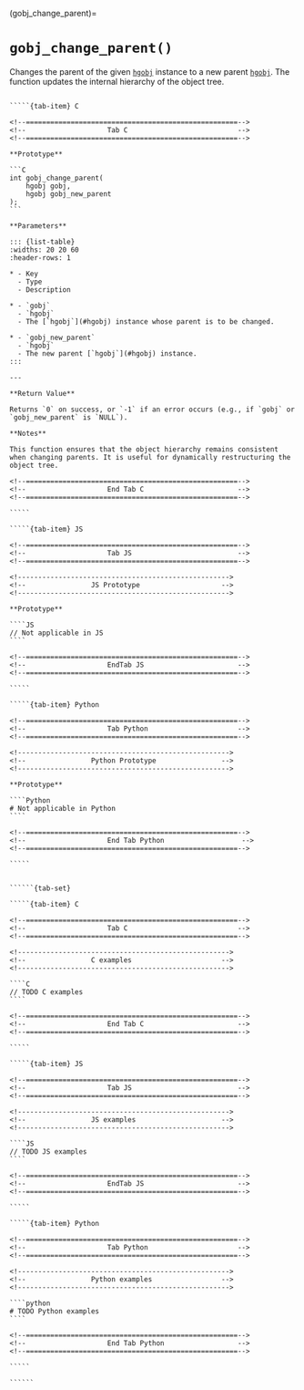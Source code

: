 <!-- ============================================================== -->
(gobj_change_parent)=
# `gobj_change_parent()`
<!-- ============================================================== -->

Changes the parent of the given [`hgobj`](#hgobj) instance to a new parent [`hgobj`](#hgobj). The function updates the internal hierarchy of the object tree.

<!------------------------------------------------------------>
<!--                    Prototypes                          -->
<!------------------------------------------------------------>

``````{tab-set}

`````{tab-item} C

<!--====================================================-->
<!--                    Tab C                           -->
<!--====================================================-->

**Prototype**

```C
int gobj_change_parent(
    hgobj gobj,
    hgobj gobj_new_parent
);
```

**Parameters**

::: {list-table}
:widths: 20 20 60
:header-rows: 1

* - Key
  - Type
  - Description

* - `gobj`
  - `hgobj`
  - The [`hgobj`](#hgobj) instance whose parent is to be changed.

* - `gobj_new_parent`
  - `hgobj`
  - The new parent [`hgobj`](#hgobj) instance.
:::

---

**Return Value**

Returns `0` on success, or `-1` if an error occurs (e.g., if `gobj` or `gobj_new_parent` is `NULL`).

**Notes**

This function ensures that the object hierarchy remains consistent when changing parents. It is useful for dynamically restructuring the object tree.

<!--====================================================-->
<!--                    End Tab C                       -->
<!--====================================================-->

`````

`````{tab-item} JS

<!--====================================================-->
<!--                    Tab JS                          -->
<!--====================================================-->

<!---------------------------------------------------->
<!--                JS Prototype                    -->
<!---------------------------------------------------->

**Prototype**

````JS
// Not applicable in JS
````

<!--====================================================-->
<!--                    EndTab JS                       -->
<!--====================================================-->

`````

`````{tab-item} Python

<!--====================================================-->
<!--                    Tab Python                      -->
<!--====================================================-->

<!---------------------------------------------------->
<!--                Python Prototype                -->
<!---------------------------------------------------->

**Prototype**

````Python
# Not applicable in Python
````

<!--====================================================-->
<!--                    End Tab Python                   -->
<!--====================================================-->

`````

``````

<!------------------------------------------------------------>
<!--                    Examples                            -->
<!------------------------------------------------------------>

```````{dropdown} Examples

``````{tab-set}

`````{tab-item} C

<!--====================================================-->
<!--                    Tab C                           -->
<!--====================================================-->

<!---------------------------------------------------->
<!--                C examples                      -->
<!---------------------------------------------------->

````C
// TODO C examples
````

<!--====================================================-->
<!--                    End Tab C                       -->
<!--====================================================-->

`````

`````{tab-item} JS

<!--====================================================-->
<!--                    Tab JS                          -->
<!--====================================================-->

<!---------------------------------------------------->
<!--                JS examples                     -->
<!---------------------------------------------------->

````JS
// TODO JS examples
````

<!--====================================================-->
<!--                    EndTab JS                       -->
<!--====================================================-->

`````

`````{tab-item} Python

<!--====================================================-->
<!--                    Tab Python                      -->
<!--====================================================-->

<!---------------------------------------------------->
<!--                Python examples                 -->
<!---------------------------------------------------->

````python
# TODO Python examples
````

<!--====================================================-->
<!--                    End Tab Python                  -->
<!--====================================================-->

`````

``````

```````
